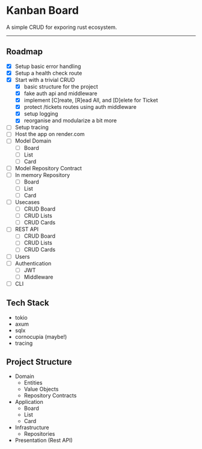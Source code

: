 # Kanban Board

A simple CRUD for exporing rust ecosystem.

---

## Roadmap

- [x] Setup basic error handling
- [x] Setup a health check route
- [x] Start with a trivial CRUD
  - [x] basic structure for the project
  - [x] fake auth api and middleware
  - [x] implement [C]reate, [R]ead All, and [D]elete for Ticket
  - [x] protect /tickets routes using auth middleware
  - [x] setup logging
  - [x] reorganise and modularize a bit more
- [ ] Setup tracing
- [ ] Host the app on render.com
- [ ] Model Domain
  - [ ] Board
  - [ ] List
  - [ ] Card
- [ ] Model Repository Contract
- [ ] In memory Repository
  - [ ] Board
  - [ ] List
  - [ ] Card
- [ ] Usecases
  - [ ] CRUD Board
  - [ ] CRUD Lists
  - [ ] CRUD Cards
- [ ] REST API
  - [ ] CRUD Board
  - [ ] CRUD Lists
  - [ ] CRUD Cards
- [ ] Users
- [ ] Authentication
  - [ ] JWT
  - [ ] Middleware
- [ ] CLI

## Tech Stack

- tokio
- axum
- sqlx
- cornocupia (maybe!)
- tracing

## Project Structure

- Domain
  - Entities
  - Value Objects
  - Repository Contracts
- Application
  - Board
  - List
  - Card
- Infrastructure
  - Repositories
- Presentation (Rest API)
